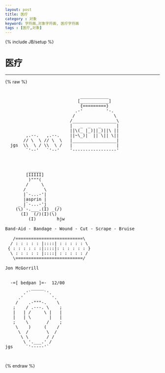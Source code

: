 ```yaml
---
layout: post
title: 医疗
category : 对象
keyword: 字符画,对象字符画, 医疗字符画
tags : [医疗,对象]
---
```

{% include JB/setup %}
# 医疗
---
{% raw %}
<pre>

                             ___________
                            [___________]
                             {=========}
                           .-&#039;         &#039;-.
                          /               \
                         /_________________\
                         |   _  _   _      |
                         ||\(_ |_)||_)||\ ||
        ,.--.   ,.--.    ||~\_)|  || \|| \||
       // \  \ // \  \   |_________________|
  jgs  \\  \ / \\  \ /   |                 |
        `&#039;--&#039;   `&#039;--&#039;    &#039;-----------------&#039;



         _____
        [IIIII]
         )&quot;&quot;&quot;(
        /     \
       /       \
       |`-...-&#039;|
       |asprin |
     _ |`-...-&#039;j    _
    (\)`-.___.(I) _(/)
      (I)  (/)(I)(\)
         (I)        hjw

Band-Aid - Bandage - Wound - Cut - Scrape - Bruise

   /==========================\
  / : : : : : |::::| : : : : : \
 { : : : : : :|::::|: : : : : : }
  \ : : : : : |::::| : : : : : /
   \==========================/

Jon McGorrill


  -=[ bedpan ]=-  12/00
          _____
       .&#039;`     `&#039;.
     .&#039;           &#039;. 
    /    .-&quot;&quot;&quot;-.    \
   ;    / .---. \    ;
   |   | /     \ |   |
   |   | \       |   |
   ;    \       /    ;
    \    )     (    /
     \  /       \  /
      \ \       / /
       \ &#039;.___.&#039; /
jgs     `&#039;-----&#039;`

 </pre>
{% endraw %}
